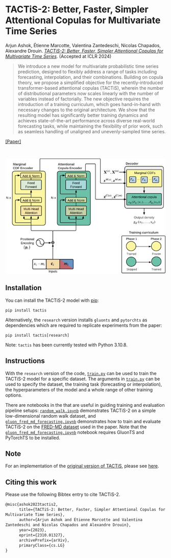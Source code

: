# TACTiS-2: Better, Faster, Simpler Attentional Copulas for Multivariate Time Series

Arjun Ashok, Étienne Marcotte, Valentina Zantedeschi, Nicolas Chapados, Alexandre Drouin. *[TACTiS-2: Better, Faster, Simpler Attentional Copulas for Multivariate Time Series](https://arxiv.org/abs/2310.01327)*. (Accepted at ICLR 2024)

> We introduce a new model for multivariate probabilistic time series prediction, designed to flexibly address a range of tasks including forecasting, interpolation, and their combinations. Building on copula theory, we propose a simplified objective for the recently-introduced transformer-based attentional copulas (TACTiS), wherein the number of distributional parameters now scales linearly with the number of variables instead of factorially. The new objective requires the introduction of a training curriculum, which goes hand-in-hand with necessary changes to the original architecture. We show that the resulting model has significantly better training dynamics and achieves state-of-the-art performance across diverse real-world forecasting tasks, while maintaining the flexibility of prior work, such as seamless handling of unaligned and unevenly-sampled time series.

[[Paper]](https://arxiv.org/abs/2310.01327)

<br />

<p align="center">
  <img src="https://github.com/ServiceNow/tactis/blob/tactis-2/cover.png?raw=true" width="500" />
</p>


## Installation

You can install the TACTiS-2 model with [pip](https://pip.pypa.io/):

```console
pip install tactis
```

Alternatively, the `research` version installs `gluonts` and `pytorchts` as dependencies which are required to replicate experiments from the paper:

```console
pip install tactis[research]
```

Note: `tactis` has been currently tested with Python 3.10.8.

## Instructions

With the `research` version of the code, [`train.py`](https://github.com/ServiceNow/tactis/blob/tactis-2/train.py) can be used to train the TACTiS-2 model for a specific dataset. The arguments in [`train.py`](https://github.com/ServiceNow/tactis/blob/tactis-2/train.py) can be used to specify the dataset, the training task (forecasting or interpolation), the hyperparameters of the model and a whole range of other training options.

There are notebooks in the that are useful in guiding training and evaluation pipeline setups: [`random_walk.ipynb`](https://github.com/ServiceNow/tactis/blob/tactis-2/demo/random_walk.ipynb) demonstrates TACTiS-2 on a simple low-dimensional random walk dataset, and [`gluon_fred_md_forecasting.ipynb`](https://github.com/ServiceNow/tactis/blob/tactis-2/demo/gluon_fred_md_forecasting.ipynb) demonstrates how to train and evaluate TACTiS-2 on the [FRED-MD dataset](https://zenodo.org/records/4654833) used in the paper. Note that the [`gluon_fred_md_forecasting.ipynb`](https://github.com/ServiceNow/tactis/blob/tactis-2/demo/gluon_fred_md_forecasting.ipynb) notebook requires GluonTS and PyTorchTS to be installed.


## Note

For an implementation of the [original version of TACTiS](https://arxiv.org/abs/2202.03528), please see [here](https://github.com/ServiceNow/tactis/tree/v1.0.0).

## Citing this work

Please use the following Bibtex entry to cite TACTiS-2.

```
@misc{ashok2023tactis2,
      title={TACTiS-2: Better, Faster, Simpler Attentional Copulas for Multivariate Time Series}, 
      author={Arjun Ashok and Étienne Marcotte and Valentina Zantedeschi and Nicolas Chapados and Alexandre Drouin},
      year={2023},
      eprint={2310.01327},
      archivePrefix={arXiv},
      primaryClass={cs.LG}
}
```
